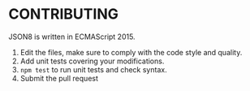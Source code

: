 CONTRIBUTING
============

JSON8 is written in ECMAScript 2015.

1. Edit the files, make sure to comply with the code style and quality.
2. Add unit tests covering your modifications.
3. ```npm test``` to run unit tests and check syntax.
4. Submit the pull request
